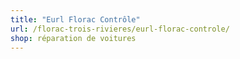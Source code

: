 ```yaml
---
title: "Eurl Florac Contrôle"
url: /florac-trois-rivieres/eurl-florac-controle/
shop: réparation de voitures
---
```

